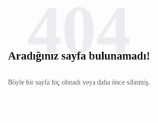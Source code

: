 
<title>Sayfa bulunamadı &#8211; İlkay Gürler</title>
<body class="bD on404" id="mainCont">
<!--[ Show only one grid column in Mobile ]-->
<section class="erroP">
<div class="erroC section" id="error-404"><div class="widget HTML" data-version="2" id="HTML404">
<h3><span class="e" title="404">404</span><span>Aradığınız sayfa bulunamadı!</span></h3>

<p>Böyle bir sayfa hiç olmadı veya daha önce silinmiş.</p>
<a class="button" href="https://www.ilkaygurler.com/">Anasayfaya dön!</a>
</div></div>
</section>
</body>
<style>h1, h2{display:none}
body {
    position: relative;
    margin: 0;
    padding: 0!important;
    width: 100%;
    font-family: var(--fontB);
    font-size: 14px;
    color: var(--bodyC);
    background: var(--bodyB);
    -webkit-font-smoothing: antialiased;
}
  .erroP {
    display: flex;
    align-items: center;
    justify-content: center;
    height: 100vh;
    text-align: center;
    padding: 0;
}
  .erroC {
    width: calc(100% - 40px);
    max-width: 450px;
    margin: auto;
    font-family: var(--fontBa);
}
  .erroC h3 {
    font-size: 1.414rem;
    font-family: inherit;
}
  .erroC p {
    margin: 30px 5%;
    line-height: 1.6em;
    opacity: .7;
}
  .erroC .button {
    margin: 0;
    padding-left: 2em;
    padding-right: 2em;
    font-size: 14px;
}
.button {
    display: inline-flex;
    align-items: center;
    margin: 10px 0;
    padding: 12px 15px;
    outline: 0;
    border: 0;
    border-radius: 2px;
    line-height: 20px;
    color: #fffdfc;
    background: var(--linkB);
    font-size: 14px;
    font-family: var(--fontB);
    white-space: nowrap;
    overflow: hidden;
    max-width: 320px;
}
    .erroC h3 span.e {
    animation: glitch 1s linear infinite;
}
.erroC h3 span.e {
    display: block;
    font-size: 140px;
    line-height: .8;
    margin-bottom: -1rem;
    color: #ebebf0;
}
    .erroC h3 span:not(.e) {
    position: relative;
}
    
</style>

